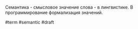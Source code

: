 Семантика - смысловое значение слова - в лингвистике. В программирование формализация значений.

#term #semantic
#draft